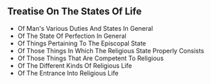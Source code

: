 ## Treatise On The States Of Life

* Of Man's Various Duties And States In General
* Of The State Of Perfection In General
* Of Things Pertaining To The Episcopal State
* Of Those Things In Which The Religious State Properly Consists
* Of Those Things That Are Competent To Religious
* Of The Different Kinds Of Religious Life
* Of The Entrance Into Religious Life